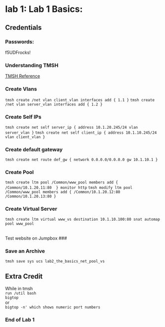 # lab 1: Lab 1 Basics:

## Credentials
  ### Passwords:
f5UDFrocks!

### Understanding TMSH

[TMSH Reference](https://www.google.com)

### Create Vlans
`tmsh create /net vlan client_vlan interfaces add { 1.1 }`
`tmsh create /net vlan server_vlan interfaces add { 1.2 }`

### Create Self IPs
`tmsh create net self server_ip { address 10.1.20.245/24 vlan server_vlan }`
`tmsh create net self client_ip { address 10.1.10.245/24 vlan client_vlan }`

### Create default gateway
`tmsh create net route def_gw { network 0.0.0.0/0.0.0.0 gw 10.1.10.1 }`

### Create Pool
`tmsh create ltm pool /Common/www_pool members add { /Common/10.1.20.11:80  } monitor http`
`tmsh modify ltm pool /Common/www_pool members add { /Common/10.1.20.12:80 /Common/10.1.20.13:80 }`

### Create Virtual Server
`tmsh create ltm virtual www_vs destination 10.1.10.100:80 snat automap pool www_pool`

<br>Test website on Jumpbox ###

### Save an Archive
`tmsh save sys ucs lab2_the_basics_net_pool_vs`


## Extra Credit
While in tmsh
<br>`run /util bash`
<br>`bigtop`
<br>or
<br>`bigtop -n' which shows numeric port numbers`

### End of Lab 1



